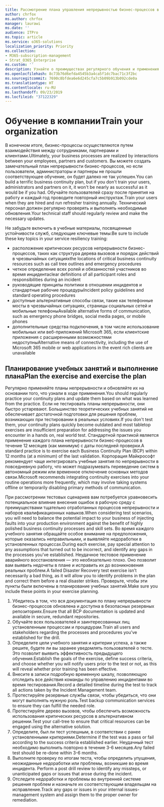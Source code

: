 ```yaml
---
title: Рассмотрение плана управления непрерывностью бизнес-процессов в компании и обучение пользователей
author: chrfox
ms.author: chrfox
manager: laurawi
ms.date: ''
audience: ITPro
ms.topic: article
ms.service: o365-solutions
localization_priority: Priority
ms.collection:
- M365-subscription-management
- Strat_O365_Enterprise
ms.custom: ''
description: Узнайте о преимуществах регулярного обучения и применения плана непрерывности бизнес-процессов.
ms.openlocfilehash: 8c73b76d6efda4545b3a4ca5f1dc7bac71c3f2bc
ms.sourcegitcommit: 7690c8bfdea6e6d245cfa7c5b09b913b092cde0a
ms.translationtype: HT
ms.contentlocale: ru-RU
ms.lasthandoff: 09/23/2019
ms.locfileid: "37122329"
---
```

# <a name="train-your-organization"></a><span data-ttu-id="ac120-103">Обучение в компании</span><span class="sxs-lookup"><span data-stu-id="ac120-103">Train your organization</span></span>

<span data-ttu-id="ac120-104">В конечном итоге, бизнес-процессы осуществляются путем взаимодействия между сотрудниками, партнерами и клиентами.</span><span class="sxs-lookup"><span data-stu-id="ac120-104">Ultimately, your business processes are realized by interactions between your employees, partners and customers.</span></span> <span data-ttu-id="ac120-105">Вы можете создать замечательный план непрерывности бизнес-процессов, но если пользователи, администраторы и партнеры не прошли соответствующее обучение, он будет далеко не так успешен.</span><span class="sxs-lookup"><span data-stu-id="ac120-105">You can build a terrific business continuity plan, but if you don't train your users, administrators and partners on it, it won't be nearly as successful as it would be if you had.</span></span> <span data-ttu-id="ac120-106">Обучайте пользователей сразу после принятия на работу и каждый год проводите повторный инструктаж.</span><span class="sxs-lookup"><span data-stu-id="ac120-106">Train your users when they are hired and run refresher training annually.</span></span>
<span data-ttu-id="ac120-107">Технический персонал должен регулярно проверять и выполнять необходимые обновления.</span><span class="sxs-lookup"><span data-stu-id="ac120-107">Your technical staff should regularly review and make the necessary updates.</span></span>

<span data-ttu-id="ac120-108">Не забудьте включить в учебные материалы, посвященные устойчивости служб, следующие ключевые темы:</span><span class="sxs-lookup"><span data-stu-id="ac120-108">Be sure to include these key topics in your service resiliency training:</span></span>

- <span data-ttu-id="ac120-109">расположение критических ресурсов непрерывности бизнес-процессов, таких как структура дерева вызовов и порядок действий в чрезвычайных ситуациях</span><span class="sxs-lookup"><span data-stu-id="ac120-109">the locations of critical business continuity resources such as call tree outlines and emergency procedures</span></span>
- <span data-ttu-id="ac120-110">четкое определение всех ролей и обязанностей участников во время инцидента</span><span class="sxs-lookup"><span data-stu-id="ac120-110">clear definitions of all participant roles and responsibilities during an incident</span></span>
- <span data-ttu-id="ac120-111">руководящие принципы политики в отношении инцидентов и стандартные рабочие процедуры</span><span class="sxs-lookup"><span data-stu-id="ac120-111">Incident policy guidelines and standard operating procedures</span></span>
- <span data-ttu-id="ac120-112">доступные альтернативные способы связи, такие как телефонные мосты в чрезвычайных ситуациях, страницы социальных сетей и мобильные телефоны</span><span class="sxs-lookup"><span data-stu-id="ac120-112">Available alternative forms of communication, such as emergency phone bridges, social media pages, or mobile phones</span></span>
- <span data-ttu-id="ac120-113">дополнительные средства подключения, в том числе использование мобильных или веб-приложений Microsoft 365, если клиентские приложения с расширенными возможностями недоступны</span><span class="sxs-lookup"><span data-stu-id="ac120-113">Alternative means of connectivity, including the use of Microsoft 365 mobile or web applications in the event rich clients are unavailable</span></span>

## <a name="plan-the-exercise-and-exercise-the-plan"></a><span data-ttu-id="ac120-114">Планирование учебных занятий и выполнение плана</span><span class="sxs-lookup"><span data-stu-id="ac120-114">Plan the exercise and exercise the plan</span></span>

<span data-ttu-id="ac120-115">Регулярно применяйте планы непрерывности и обновляйте их на основании того, что узнали в ходе применения.</span><span class="sxs-lookup"><span data-stu-id="ac120-115">You should regularly practice your continuity plans and update them based on what was learned from the practice.</span></span> <span data-ttu-id="ac120-116">Если не тестировать планы непрерывности, они быстро устаревают. Большинство теоретических учебных занятий не обеспечивает достаточной подготовки для решения проблем, возникающих при тестировании в реальных условиях.</span><span class="sxs-lookup"><span data-stu-id="ac120-116">If you don't test them, your continuity plans quickly become outdated and most tabletop exercises are insufficient preparation for addressing the issues you encounter in a hands on, real world test.</span></span> <span data-ttu-id="ac120-117">Стандартной практикой является применение каждого плана непрерывности бизнес-процессов в течение 12 месяцев (как минимум) с даты последней проверки.</span><span class="sxs-lookup"><span data-stu-id="ac120-117">A standard practice is to exercise each Business Continuity Plan (BCP) within 12 months (at a minimum) of the last validation.</span></span> <span data-ttu-id="ac120-118">Корпорация Майкрософт рекомендует чаще интегрировать учебные занятия по непрерывности в повседневную работу, что может подразумевать переведение систем в автономный режим или временное отключение основных методов связи.</span><span class="sxs-lookup"><span data-stu-id="ac120-118">Microsoft recommends integrating continuity exercises into your routine operations more frequently, which may involve taking systems offline or temporarily disabling primary methods of communication.</span></span>  

<span data-ttu-id="ac120-119">При рассмотрении тестовых сценариев вам потребуется уравновесить потенциальное влияние внесения ошибок в рабочую среду с преимуществами тщательно отработанных процессов непрерывности и наборов квалификационных навыков.</span><span class="sxs-lookup"><span data-stu-id="ac120-119">When considering test scenarios, you will need to balance the potential impact to your business of injecting faults into your production environment against the benefit of highly polished business continuity processes and skill sets.</span></span>
<span data-ttu-id="ac120-120">Во время каждого учебного занятия обращайте особое внимание на предположения, которые оказались неправильными, и выявляйте недоработки в установленных процессах.</span><span class="sxs-lookup"><span data-stu-id="ac120-120">During each exercise, pay special attention to any assumptions that turned out to be incorrect, and identify any gaps in the processes you’ve established.</span></span> <span data-ttu-id="ac120-121">Неудачное тестовое применение аварийного восстановления — это необязательно плохо. Оно позволит вам выявить недочеты в плане и исправить их до возникновения реальных проблем.</span><span class="sxs-lookup"><span data-stu-id="ac120-121">A failed Disaster Recovery test exercise isn’t necessarily a bad thing, as it will allow you to identify problems in the plan and correct them before a real disaster strikes.</span></span> <span data-ttu-id="ac120-122">Проверьте, чтобы эти пункты были включены в планирование учебных занятий.</span><span class="sxs-lookup"><span data-stu-id="ac120-122">Make sure you include these points in your exercise planning.</span></span>

1. <span data-ttu-id="ac120-123">Убедитесь в том, что вся документация по плану непрерывности бизнес-процессов обновлена и доступна в безопасных резервных репозиториях.</span><span class="sxs-lookup"><span data-stu-id="ac120-123">Ensure that all BCP documentation is updated and available in secure, redundant repositories.</span></span>
2. <span data-ttu-id="ac120-124">Обучайте всех пользователей и заинтересованных лиц установленным процессам и процедурам.</span><span class="sxs-lookup"><span data-stu-id="ac120-124">Train all users and stakeholders regarding the processes and procedures you’ve established for the drill.</span></span>
3. <span data-ttu-id="ac120-125">Определите цели учебного занятия и критерии успеха, а также решите, будете ли вы заранее уведомлять пользователей о тесте. Это позволит выявить эффективность предыдущего обучения.</span><span class="sxs-lookup"><span data-stu-id="ac120-125">Establish the goals of the exercise, define success criteria, and choose whether you will notify users prior to the test or not, as this will reveal whether prior training has been effective.</span></span>
4. <span data-ttu-id="ac120-126">Внесите в записи подробную временную шкалу, позволяющую отследить все действия команды по управлению инцидентами во время тестирования.</span><span class="sxs-lookup"><span data-stu-id="ac120-126">Record a detailed timeline during the test to track all actions taken by the Incident Management team.</span></span>
5. <span data-ttu-id="ac120-127">Протестируйте резервные службы связи, чтобы убедиться, что они могут выполнять нужную роль.</span><span class="sxs-lookup"><span data-stu-id="ac120-127">Test backup communication services to ensure they can fulfill the needed role.</span></span>
6. <span data-ttu-id="ac120-128">Протестируйте дерево вызовов, чтобы обеспечить возможность использования критических ресурсов в альтернативном решении.</span><span class="sxs-lookup"><span data-stu-id="ac120-128">Test your call-tree to ensure that critical resources can be engaged using the alternative solution.</span></span>
7. <span data-ttu-id="ac120-129">Определите, был ли тест успешным, в соответствии с ранее установленными критериями.</span><span class="sxs-lookup"><span data-stu-id="ac120-129">Determine if the test was a pass or fail according to the success criteria established earlier.</span></span> <span data-ttu-id="ac120-130">Неудачный тест необходимо выполнить повторно в течение 3-6 месяцев.</span><span class="sxs-lookup"><span data-stu-id="ac120-130">Any failed test should be re-done within 3-6 months.</span></span>
8. <span data-ttu-id="ac120-131">Выполните проверку по итогам теста, чтобы определить упущения, неожиданные недоработки или проблемы, возникшие во время инцидента.  </span><span class="sxs-lookup"><span data-stu-id="ac120-131">Perform a post drill review to identify any missteps, or unanticipated gaps or issues that arose during the incident.</span></span>
9. <span data-ttu-id="ac120-132">Отследите недоработки и проблемы во внутренней системе решения проблем и назначьте их соответствующим владельцам на исправление.</span><span class="sxs-lookup"><span data-stu-id="ac120-132">Track any gaps or issues in your internal issues-management system and assign them to the proper owner for remediation.</span></span>
